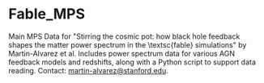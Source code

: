 # Fable_MPS
Main MPS Data for "Stirring the cosmic pot: how black hole feedback shapes the matter power spectrum in the \textsc{fable} simulations" by Martin-Alvarez et al. Includes power spectrum data for various AGN feedback models and redshifts, along with a Python script to support data reading. Contact: martin-alvarez@stanford.edu.
